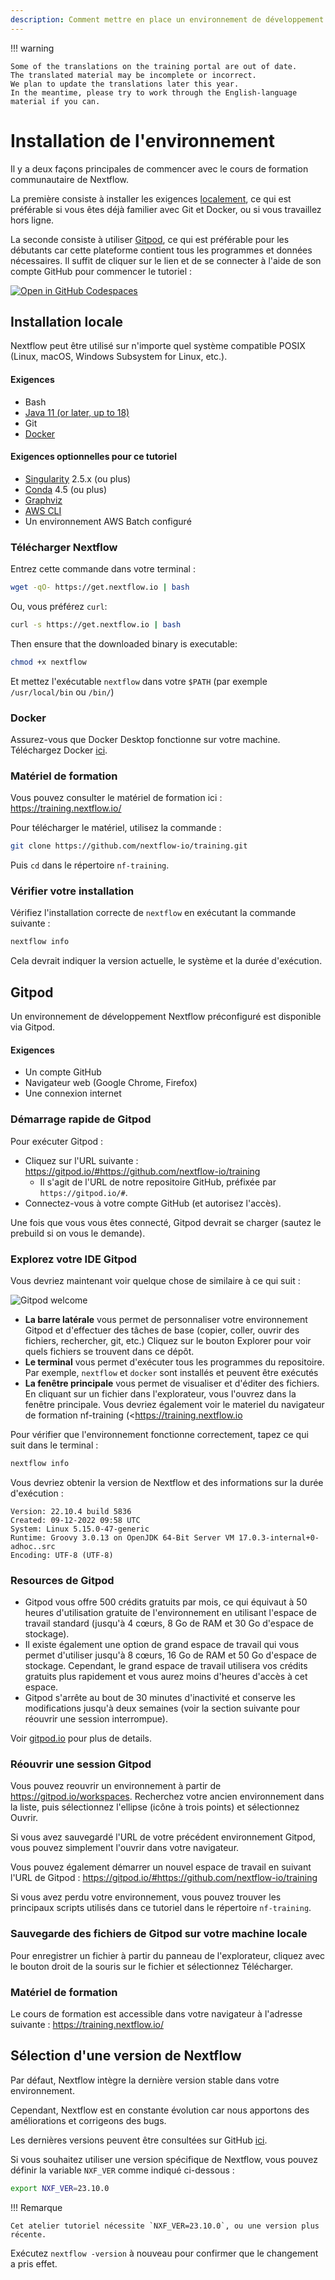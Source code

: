 ```yaml
---
description: Comment mettre en place un environnement de développement pour exécuter Nextflow ?
---
```


!!! warning

    Some of the translations on the training portal are out of date.
    The translated material may be incomplete or incorrect.
    We plan to update the translations later this year.
    In the meantime, please try to work through the English-language material if you can.

# Installation de l'environnement

Il y a deux façons principales de commencer avec le cours de formation communautaire de Nextflow.

La première consiste à installer les exigences [localement](#local-installation), ce qui est préférable si vous êtes déjà familier avec Git et Docker, ou si vous travaillez hors ligne.

La seconde consiste à utiliser [Gitpod](#gitpod), ce qui est préférable pour les débutants car cette plateforme contient tous les programmes et données nécessaires. Il suffit de cliquer sur le lien et de se connecter à l'aide de son compte GitHub pour commencer le tutoriel :

[![Open in GitHub Codespaces](https://github.com/codespaces/badge.svg)](https://codespaces.new/nextflow-io/training?quickstart=1&ref=master)

## Installation locale

Nextflow peut être utilisé sur n'importe quel système compatible POSIX (Linux, macOS, Windows Subsystem for Linux, etc.).

#### Exigences

- Bash
- [Java 11 (or later, up to 18)](https://www.oracle.com/technetwork/java/javase/downloads/index.html)
- Git
- [Docker](https://docs.docker.com/get-docker/)

#### Exigences optionnelles pour ce tutoriel

- [Singularity](https://github.com/sylabs/singularity) 2.5.x (ou plus)
- [Conda](https://conda.io/) 4.5 (ou plus)
- [Graphviz](http://www.graphviz.org/)
- [AWS CLI](https://aws.amazon.com/cli/)
- Un environnement AWS Batch configuré

### Télécharger Nextflow

Entrez cette commande dans votre terminal :

```bash
wget -qO- https://get.nextflow.io | bash
```

Ou, vous préférez `curl`:

```bash
curl -s https://get.nextflow.io | bash
```

Then ensure that the downloaded binary is executable:

```bash
chmod +x nextflow
```

Et mettez l'exécutable `nextflow` dans votre `$PATH` (par exemple `/usr/local/bin` ou `/bin/`)

### Docker

Assurez-vous que Docker Desktop fonctionne sur votre machine. Téléchargez Docker [ici](https://docs.docker.com/get-docker/).

### Matériel de formation

Vous pouvez consulter le matériel de formation ici : <https://training.nextflow.io/>

Pour télécharger le matériel, utilisez la commande :

```bash
git clone https://github.com/nextflow-io/training.git
```

Puis `cd` dans le répertoire `nf-training`.

### Vérifier votre installation

Vérifiez l'installation correcte de `nextflow` en exécutant la commande suivante :

```bash
nextflow info
```

Cela devrait indiquer la version actuelle, le système et la durée d'exécution.

## Gitpod

Un environnement de développement Nextflow préconfiguré est disponible via Gitpod.

#### Exigences

- Un compte GitHub
- Navigateur web (Google Chrome, Firefox)
- Une connexion internet

### Démarrage rapide de Gitpod

Pour exécuter Gitpod :

- Cliquez sur l'URL suivante : <https://gitpod.io/#https://github.com/nextflow-io/training>
  - Il s'agit de l'URL de notre repositoire GitHub, préfixée par `https://gitpod.io/#`.
- Connectez-vous à votre compte GitHub (et autorisez l'accès).

Une fois que vous vous êtes connecté, Gitpod devrait se charger (sautez le prebuild si on vous le demande).

### Explorez votre IDE Gitpod

Vous devriez maintenant voir quelque chose de similaire à ce qui suit :

![Gitpod welcome](img/gitpod.welcome.png)

- **La barre latérale** vous permet de personnaliser votre environnement Gitpod et d'effectuer des tâches de base (copier, coller, ouvrir des fichiers, rechercher, git, etc.) Cliquez sur le bouton Explorer pour voir quels fichiers se trouvent dans ce dépôt.
- **Le terminal** vous permet d'exécuter tous les programmes du repositoire. Par exemple, `nextflow` et `docker` sont installés et peuvent être exécutés
- **La fenêtre principale** vous permet de visualiser et d'éditer des fichiers. En cliquant sur un fichier dans l'explorateur, vous l'ouvrez dans la fenêtre principale. Vous devriez également voir le materiel du navigateur de formation nf-training (<https://training.nextflow.io

Pour vérifier que l'environnement fonctionne correctement, tapez ce qui suit dans le terminal :

```bash
nextflow info
```

Vous devriez obtenir la version de Nextflow et des informations sur la durée d'exécution :

```
Version: 22.10.4 build 5836
Created: 09-12-2022 09:58 UTC
System: Linux 5.15.0-47-generic
Runtime: Groovy 3.0.13 on OpenJDK 64-Bit Server VM 17.0.3-internal+0-adhoc..src
Encoding: UTF-8 (UTF-8)
```

### Resources de Gitpod

- Gitpod vous offre 500 crédits gratuits par mois, ce qui équivaut à 50 heures d'utilisation gratuite de l'environnement en utilisant l'espace de travail standard (jusqu'à 4 cœurs, 8 Go de RAM et 30 Go d'espace de stockage).
- Il existe également une option de grand espace de travail qui vous permet d'utiliser jusqu'à 8 cœurs, 16 Go de RAM et 50 Go d'espace de stockage. Cependant, le grand espace de travail utilisera vos crédits gratuits plus rapidement et vous aurez moins d'heures d'accès à cet espace.
- Gitpod s'arrête au bout de 30 minutes d'inactivité et conserve les modifications jusqu'à deux semaines (voir la section suivante pour réouvrir une session interrompue).

Voir [gitpod.io](https://www.gitpod.io) pour plus de details.

### Réouvrir une session Gitpod

Vous pouvez reouvrir un environnement à partir de <https://gitpod.io/workspaces>. Recherchez votre ancien environnement dans la liste, puis sélectionnez l'ellipse (icône à trois points) et sélectionnez Ouvrir.

Si vous avez sauvegardé l'URL de votre précédent environnement Gitpod, vous pouvez simplement l'ouvrir dans votre navigateur.

Vous pouvez également démarrer un nouvel espace de travail en suivant l'URL de Gitpod : <https://gitpod.io/#https://github.com/nextflow-io/training>

Si vous avez perdu votre environnement, vous pouvez trouver les principaux scripts utilisés dans ce tutoriel dans le répertoire `nf-training`.

### Sauvegarde des fichiers de Gitpod sur votre machine locale

Pour enregistrer un fichier à partir du panneau de l'explorateur, cliquez avec le bouton droit de la souris sur le fichier et sélectionnez Télécharger.

### Matériel de formation

Le cours de formation est accessible dans votre navigateur à l'adresse suivante : <https://training.nextflow.io/>

## Sélection d'une version de Nextflow

Par défaut, Nextflow intègre la dernière version stable dans votre environnement.

Cependant, Nextflow est en constante évolution car nous apportons des améliorations et corrigeons des bugs.

Les dernières versions peuvent être consultées sur GitHub [ici](https://github.com/nextflow-io/nextflow).

Si vous souhaitez utiliser une version spécifique de Nextflow, vous pouvez définir la variable `NXF_VER` comme indiqué ci-dessous :

```bash
export NXF_VER=23.10.0
```

!!! Remarque

    Cet atelier tutoriel nécessite `NXF_VER=23.10.0`, ou une version plus récente.

Exécutez `nextflow -version` à nouveau pour confirmer que le changement a pris effet.
